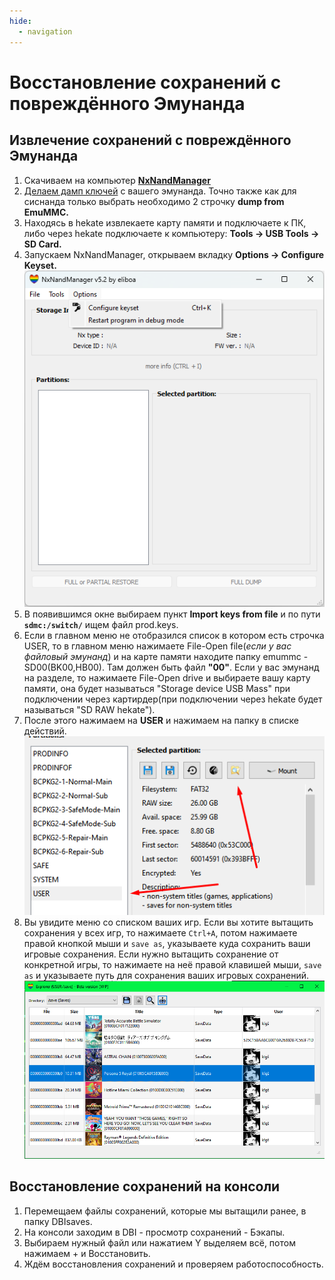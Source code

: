 ```yaml
---
hide:
  - navigation
---
```

# Восстановление  сохранений с повреждённого Эмунанда

## Извлечение сохранений с повреждённого Эмунанда

1. Скачиваем на компьютер [**NxNandManager**](https://github.com/eliboa/NxNandManager/releases/latest)
2. [Делаем дамп ключей](../ultra_wiki/backup_emuMMC.md/#_3) с вашего эмунанда. Точно также как для сиснанда только выбрать необходимо 2 строчку **dump from EmuMMC.**
3. Находясь в hekate извлекаете карту памяти и подключаете к ПК, либо через hekate подключаете к компьютеру: **Tools -> USB Tools -> SD Card.**
4.  Запускаем NxNandManager, открываем вкладку **Options -> Configure Keyset.**
![](res/saves_corrupted_emuMMC/keyset.png)
5. В появившимся окне выбираем пункт **Import keys from file** и по пути **`sdmc:/switch/`** ищем файл prod.keys.
6. Если в главном меню не отобразился список в котором есть строчка USER, то в главном меню нажимаете File-Open file(_если у вас файловый эмунанд_) и на карте памяти находите папку emummc - SD00(BK00,HB00). Там должен быть файл **"00"**. Если у вас эмунанд на разделе, то нажимаете File-Open drive и выбираете вашу карту памяти, она будет называться "Storage device USB Mass" при подключении через картирдер(при подключении через hekate будет называться "SD RAW hekate").
7.  После этого нажимаем на **USER** и нажимаем на папку в списке действий.
![](res/saves_corrupted_emuMMC/user.png)
8.  Вы увидите меню со списком ваших игр. Если вы хотите вытащить сохранения у всех игр, то нажимаете `Ctrl+A`, потом нажимаете правой кнопкой мыши и `save as`, указываете куда сохранить ваши игровые сохранения. Если нужно вытащить сохранение от конкретной игры, то нажимаете на неё правой клавишей мыши, `save as` и указываете путь для сохранения ваших игровых сохранений.
![](res/saves_corrupted_emuMMC/games.png)

## Восстановление сохранений на консоли

1. Перемещаем файлы сохранений, которые мы вытащили ранее, в папку DBIsaves.
2. На консоли заходим в DBI - просмотр сохранений - Бэкапы.
3. Выбираем нужный файл или нажатием Y выделяем всё, потом нажимаем + и Восстановить.
4. Ждём восстановления сохранений и проверяем работоспособность.